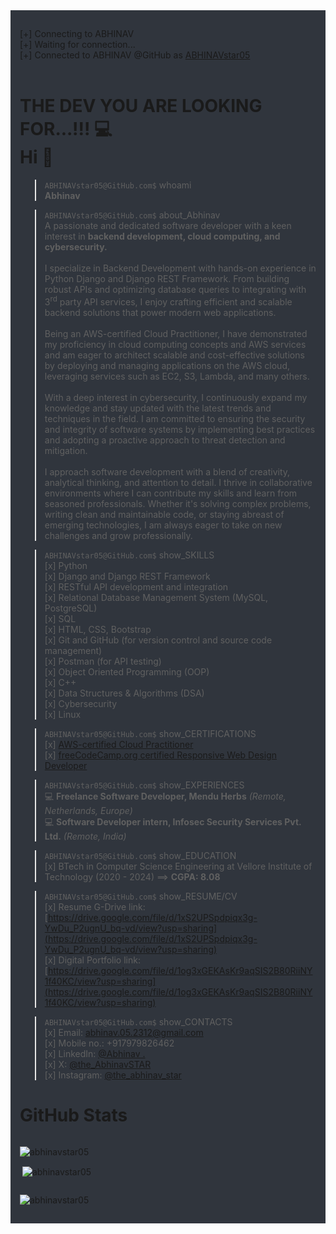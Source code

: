 <div style="background-color: #30353d; padding: 15px">

[+] Connecting to ABHINAV
</br>
[+] Waiting for connection...
</br>
[+] Connected to ABHINAV @GitHub as [ABHINAVstar05](https://github.com/ABHINAVstar05/ABHINAVstar05)
</br></br>

# THE DEV YOU ARE LOOKING FOR...!!! 💻 </br>Hi 👋

> `ABHINAVstar05@GitHub.com$` whoami </br>
    **Abhinav**

> `ABHINAVstar05@GitHub.com$` about_Abhinav </br>
    A passionate and dedicated software developer with a keen interest in **backend development, cloud computing, and cybersecurity.**
    </br></br>
    I specialize in Backend Development with hands-on experience in Python Django and Django REST Framework. From building robust APIs and optimizing database queries to integrating with 3<sup>rd</sup> party API services, I enjoy crafting efficient and scalable backend solutions that power modern web applications.
    </br></br>
    Being an AWS-certified Cloud Practitioner, I have demonstrated my proficiency in cloud computing concepts and AWS services and am eager to architect scalable and cost-effective solutions by deploying and managing applications on the AWS cloud, leveraging services such as EC2, S3, Lambda, and many others.
    </br></br>
    With a deep interest in cybersecurity, I continuously expand my knowledge and stay updated with the latest trends and techniques in the field. I am committed to ensuring the security and integrity of software systems by implementing best practices and adopting a proactive approach to threat detection and mitigation.
    </br></br>
    I approach software development with a blend of creativity, analytical thinking, and attention to detail. I thrive in collaborative environments where I can contribute my skills and learn from seasoned professionals. Whether it's solving complex problems, writing clean and maintainable code, or staying abreast of emerging technologies, I am always eager to take on new challenges and grow professionally.


> `ABHINAVstar05@GitHub.com$` show_SKILLS </br>
    [x] Python </br>
    [x] Django and Django REST Framework </br>
    [x] RESTful API development and integration </br>
    [x] Relational Database Management System (MySQL, PostgreSQL) </br>
    [x] SQL </br>
    [x] HTML, CSS, Bootstrap </br>
    [x] Git and GitHub (for version control and source code management) </br>
    [x] Postman (for API testing) </br>
    [x] Object Oriented Programming (OOP) </br>
    [x] C++ </br>
    [x] Data Structures & Algorithms (DSA) </br>
    [x] Cybersecurity </br>
    [x] Linux

> `ABHINAVstar05@GitHub.com$` show_CERTIFICATIONS </br>
    [x] [AWS-certified Cloud Practitioner]() </br>
    [x] [freeCodeCamp.org certified Responsive Web Design Developer]()

> `ABHINAVstar05@GitHub.com$` show_EXPERIENCES </br>
    💻 **Freelance Software Developer, Mendu Herbs** *(Remote, Netherlands, Europe)* </br>
    💻 **Software Developer intern, Infosec Security Services Pvt. Ltd.** *(Remote, India)*

> `ABHINAVstar05@GitHub.com$` show_EDUCATION </br>
    [x] BTech in Computer Science Engineering at Vellore Institute of Technology (2020 - 2024) ==> **CGPA: 8.08**

> `ABHINAVstar05@GitHub.com$` show_RESUME/CV </br>
    [x] Resume G-Drive link: [https://drive.google.com/file/d/1xS2UPSpdpiqx3g-YwDu_P2ugnU_bq-vd/view?usp=sharing](https://drive.google.com/file/d/1xS2UPSpdpiqx3g-YwDu_P2ugnU_bq-vd/view?usp=sharing)
    </br>
    [x] Digital Portfolio link: [https://drive.google.com/file/d/1og3xGEKAsKr9aqSIS2B80RiiNY1f40KC/view?usp=sharing](https://drive.google.com/file/d/1og3xGEKAsKr9aqSIS2B80RiiNY1f40KC/view?usp=sharing)

> `ABHINAVstar05@GitHub.com$` show_CONTACTS </br>
    [x] Email: [abhinav.05.2312@gmail.com](mailto:abhinav.05.2312@gmail.com) </br>
    [x] Mobile no.: +917979826462 </br>
    [x] LinkedIn: [@Abhinav .](https://www.linkedin.com/in/abhinav-star05) </br>
    [x] X: [@the_AbhinavSTAR](https://twitter.com/the_abhinavstar) </br>
    [x] Instagram: [@the_abhinav_star](https://instagram.com/the_abhinav_star) </br>


# GitHub Stats

<div class="row">
    <div class="column">
        <p><img align="left" src="https://github-readme-stats.vercel.app/api/top-langs?username=abhinavstar05&show_icons=true&bg_color=ffffff&locale=en&layout=compact" alt="abhinavstar05" /></p>
    </div>
    <div class="column">
        <p>&nbsp;<img align="center" src="https://github-readme-stats.vercel.app/api?username=abhinavstar05&show_icons=true&bg_color=ffffff&locale=en" alt="abhinavstar05" /></p>
    </div>
    <div class="column">
        <p><img align="center" src="https://github-readme-streak-stats.herokuapp.com/?user=abhinavstar05&theme=default" alt="abhinavstar05" /></p>
    </div>
</div>
</div>
